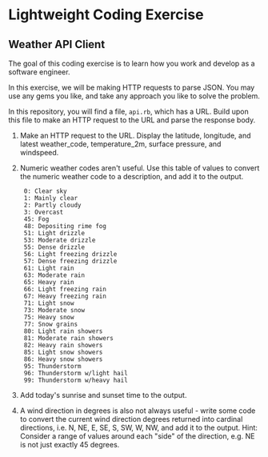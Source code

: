 # Lightweight Coding Exercise
## Weather API Client

The goal of this coding exercise is to learn how you work and develop as a software engineer.

In this exercise, we will be making HTTP requests to parse JSON. You may use any gems you like, and take any approach you like to solve the problem.

In this repository, you will find a file, `api.rb`, which has a URL. Build upon this file to make an HTTP request to the URL and parse the response body.

1. Make an HTTP request to the URL. Display the latitude, longitude, and latest weather_code, temperature_2m, surface pressure, and windspeed.

2. Numeric weather codes aren't useful. Use this table of values to convert the numeric weather code to a description, and add it to the output.

        0: Clear sky
        1: Mainly clear
        2: Partly cloudy
        3: Overcast
        45: Fog
        48: Depositing rime fog
        51: Light drizzle
        53: Moderate drizzle
        55: Dense drizzle
        56: Light freezing drizzle
        57: Dense freezing drizzle
        61: Light rain
        63: Moderate rain
        65: Heavy rain
        66: Light freezing rain
        67: Heavy freezing rain
        71: Light snow
        73: Moderate snow
        75: Heavy snow
        77: Snow grains
        80: Light rain showers
        81: Moderate rain showers
        82: Heavy rain showers
        85: Light snow showers
        86: Heavy snow showers
        95: Thunderstorm
        96: Thunderstorm w/light hail
        99: Thunderstorm w/heavy hail

3. Add today's sunrise and sunset time to the output.

4. A wind direction in degrees is also not always useful - write some code to convert the current wind direction degrees returned into cardinal directions, i.e. N, NE, E, SE, S, SW, W, NW, and add it to the output.
   Hint: Consider a range of values around each "side" of the direction, e.g. NE is not just exactly 45 degrees.
